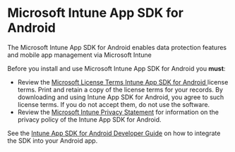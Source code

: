 # Microsoft Intune App SDK for Android 
The Microsoft Intune App SDK for Android enables data protection features and mobile app management via Microsoft Intune 

Before you install and use Microsoft Intune App SDK for Android you **must**:
* Review the [Microsoft License Terms Intune App SDK for Android ](https://github.com/msintuneappsdk/ms-intune-app-sdk-android/blob/master/Microsoft%20License%20Terms%20Intune%20App%20SDK%20for%20Android.pdf)license terms. Print and retain a copy of the license terms for your records. By downloading and using Intune App SDK for Android, you agree to such license terms. If you do not accept them, do not use the software.
* Review the [Microsoft Intune Privacy Statement](https://docs.microsoft.com/legal/intune/microsoft-intune-privacy-statement) for information on the privacy policy of the Intune App SDK for Android.

See the [Intune App SDK for Android Developer Guide](https://docs.microsoft.com/intune/develop/intune-app-sdk-android) on how to integrate the SDK into your Android app.


